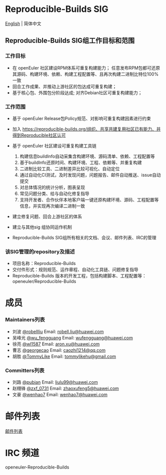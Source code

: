 # Reproducible-Builds SIG
[English](./sig-reproducible-builds.md) | 简体中文

## Reproducible-Builds SIG组工作目标和范围

### 工作目标
- 在 openEuler 社区建设RPM体系可重复构建能力； 任意发布RPM包都可还原其源码、构建环境、依赖、构建工程配置等、且再次构建二进制比特位100%一致
- 回合工作成果、并推动上游社区的包达成可重复构建；
- 基于核心包、外围包分阶段达成; 对齐Debian社区可重复构建能力；

### 工作范围
- 基于 openEuler Release包Policy规范、对影响可重复构建因素进行约束
  
- 加入 https://reproducible-builds.org/组织、共享共建复用社区已有能力、并得到Reproducible社区认可
  
- 基于 openEuler 社区建设可重复构建工具链
  1. 构建信息buildInfo自动采集含构建环境、源码清单、依赖、工程配置等
  2. 基于buildInfo还原时间、构建环境、工程、依赖等、并重复构建
  3. 二进制比较工具、二进制差异比较可视化、自动定位
  4. 通过自动化CI测试，及时发现问题，问题报告、邮件自动推送、issue自动提交
  5. 对总体情况的统计分析，图表呈现
  6. 常见问题分类、给与自动化修复指导
  7. 支持开发者、合作伙伴本地客户端一键还原构建环境、源码、工程配置等信息，并实现再次编译二进制一致
  
- 建立修复问题、回合上游社区的体系 

- 建立与其他sig 组协同运作机制

- Reproducible-Builds  SIG组所有相关的文档、会议、邮件列表、IRC的管理

### 该SIG管理的repository及描述

- 项目名称：Reproducible-Builds 
- 交付件形式：规则规范、运作章程、自动化工具链、问题修复指导
- Reproducible-Builds  版本的开发工程，包括构建脚本、工程配置等：openeuler/Reproducible-Builds


# 成员

### Maintainers列表
- 刘波 [@robellliu](https://gitee.com/robellliu/) Email: robell.liu@huawei.com
- 吴峰光 [@wu_fengguang](https://gitee.com/wu_fengguang/) Email: wufengguang@huawei.com
- 徐亮 [@wl1587](https://gitee.com/wl1587/) Email: aron.xu@huawei.com
- 曹志 [@georgecao](https://gitee.com/georgecao) Email: caozhi1214@qq.com
- 胡胜 [@TommyLike](https://gitee.com/TommyLike) Email: tommylikehu@gmail.com

### Committers列表
- 刘路 [@pubian](https://gitee.com/pubian/) Email: liulu99@huawei.com
- 赵栩锋 [@zxf_0731](https://gitee.com/zxf_0731/) Email: zhaoxufeng5@huawei.com
- 文豪 [@wenhao7](https://gitee.com/wenhao7/) Email: wenhao7@huawei.com

# 邮件列表

[邮件列表](dev@openeuler.org)

# IRC 频道
openeuler-Reproducible-Builds


